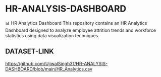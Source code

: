 # HR-ANALYSIS-DASHBOARD
📊 HR Analytics Dashboard This repository contains an HR Analytics Dashboard designed to analyze employee attrition trends and workforce statistics using data visualization techniques.
## DATASET-LINK
https://github.com/UjjwalSingh31/HR-ANALYSIS-DASHBOARD/blob/main/HR_Analytics.csv
